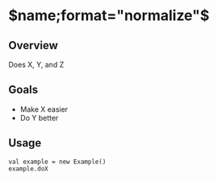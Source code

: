 # $name;format="normalize"$

## Overview
Does X, Y, and Z

## Goals
- Make X easier
- Do Y better

## Usage

    val example = new Example()
    example.doX
